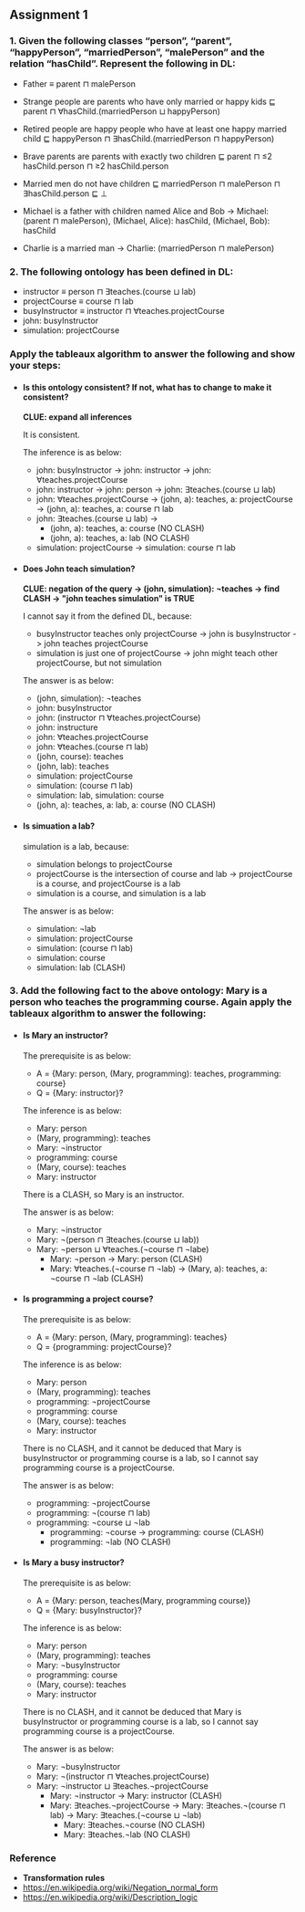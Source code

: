 ## Assignment 1

### 1. Given the following classes “person”, “parent”, “happyPerson”, “marriedPerson”, “malePerson” and the relation “hasChild”. Represent the following in DL:

* Father ≡ parent ⊓ malePerson

* Strange people are parents who have only married or happy kids ⊑ parent ⊓ ∀hasChild.(marriedPerson ⊔ happyPerson)

* Retired people are happy people who have at least one happy married child ⊑ happyPerson ⊓ ∃hasChild.(marriedPerson ⊓ happyPerson)

* Brave parents are parents with exactly two children ⊑ parent ⊓ ≤2 hasChild.person ⊓ ≥2 hasChild.person

* Married men do not have children ⊑ marriedPerson ⊓ malePerson ⊓ ∃hasChild.person ⊑ ⊥

* Michael is a father with children named Alice and Bob -> Michael: (parent ⊓ malePerson), (Michael, Alice): hasChild, (Michael, Bob): hasChild

* Charlie is a married man -> Charlie: (marriedPerson ⊓ malePerson)


### 2. The following ontology has been defined in DL:

* instructor ≡ person ⊓ ∃teaches.(course ⊔ lab)
* projectCourse ≡ course ⊓ lab
* busyInstructor ≡ instructor ⊓ ∀teaches.projectCourse
* john: busyInstructor
* simulation: projectCourse

### Apply the tableaux algorithm to answer the following and show your steps:

* #### Is this ontology consistent? If not, what has to change to make it consistent?

	**CLUE: expand all inferences**

	It is consistent.
	
	The inference is as below:
		
	* john: busyInstructor -> john: instructor -> john: ∀teaches.projectCourse
	* john: instructor -> john: person -> john: ∃teaches.(course ⊔ lab)
	* john: ∀teaches.projectCourse -> (john, a): teaches, a: projectCourse -> (john, a): teaches, a: course ⊓ lab
	* john: ∃teaches.(course ⊔ lab) ->
		* (john, a): teaches, a: course (NO CLASH)
		* (john, a): teaches, a: lab (NO CLASH)
	* simulation: projectCourse -> simulation: course ⊓ lab
	

* #### Does John teach simulation?

	**CLUE: negation of the query -> (john, simulation): ¬teaches -> find CLASH -> "john teaches simulation" is TRUE**

	I cannot say it from the defined DL, because:
	
	* busyInstructor teaches only projectCourse -> john is busyInstructor -> john teaches projectCourse
	* simulation is just one of projectCourse -> john might teach other projectCourse, but not simulation
	
	The answer is as below:
	
	* (john, simulation): ¬teaches
	* john: busyInstructor
	* john: (instructor ⊓ ∀teaches.projectCourse)
	* john: instructure
	* john: ∀teaches.projectCourse
	* john: ∀teaches.(course ⊓ lab)
	* (john, course): teaches
	* (john, lab): teaches
	* simulation: projectCourse
	* simulation: (course ⊓ lab)
	* simulation: lab, simulation: course
	* (john, a): teaches, a: lab, a: course (NO CLASH)

* #### Is simuation a lab?

	simulation is a lab, because:

	* simulation belongs to projectCourse
	* projectCourse is the intersection of course and lab -> projectCourse is a course, and projectCourse is a lab
	* simulation is a course, and simulation is a lab
	
	The answer is as below:
	
	* simulation: ¬lab
	* simulation: projectCourse
	* simulation: (course ⊓ lab)
	* simulation: course
	* simulation: lab (CLASH)


### 3. Add the following fact to the above ontology: Mary is a person who teaches the programming course. Again apply the tableaux algorithm to answer the following:

* #### Is Mary an instructor?

	The prerequisite is as below:

	* A = {Mary: person, (Mary, programming): teaches, programming: course}
	* Q = {Mary: instructor}?

	The inference is as below:

	* Mary: person
	* (Mary, programming): teaches
	* Mary: ¬instructor
	* programming: course
	* (Mary, course): teaches
	* Mary: instructor

	There is a CLASH, so Mary is an instructor.
	
	The answer is as below:
	
	* Mary: ¬instructor
	* Mary: ¬(person ⊓ ∃teaches.(course ⊔ lab))
	* Mary: ¬person ⊔ ∀teaches.(¬course ⊓ ¬labe)
		* Mary: ¬person -> Mary: person (CLASH)
		* Mary: ∀teaches.(¬course ⊓ ¬lab) -> (Mary, a): teaches, a: ¬course ⊓ ¬lab (CLASH)
	

* #### Is programming a project course?

	The prerequisite is as below:

	* A = {Mary: person, (Mary, programming): teaches}
	* Q = {programming: projectCourse}?

	The inference is as below:

	* Mary: person
	* (Mary, programming): teaches
	* programming: ¬projectCourse
	* programming: course
	* (Mary, course): teaches
	* Mary: instructor

	There is no CLASH, and it cannot be deduced that Mary is busyInstructor or programming course is a lab, so I cannot say programming course is a projectCourse.
	
	The answer is as below:
	
	* programming: ¬projectCourse
	* programming: ¬(course ⊓ lab)
	* programming: ¬course ⊔ ¬lab
		* programming: ¬course -> programming: course (CLASH)
		* programming: ¬lab (NO CLASH)
	

* #### Is Mary a busy instructor?

	The prerequisite is as below:

	* A = {Mary: person, teaches(Mary, programming course)}
	* Q = {Mary: busyInstructor}?

	The inference is as below:

	* Mary: person
	* (Mary, programming): teaches
	* Mary: ¬busyInstructor
	* programming: course
	* (Mary, course): teaches
	* Mary: instructor

	There is no CLASH, and it cannot be deduced that Mary is busyInstructor or programming course is a lab, so I cannot say programming course is a projectCourse.
	
	The answer is as below:
	
	* Mary: ¬busyInstructor
	* Mary: ¬(instructor ⊓ ∀teaches.projectCourse)
	* Mary: ¬instructor ⊔ ∃teaches.¬projectCourse
		* Mary: ¬instructor -> Mary: instructor (CLASH)
		* Mary: ∃teaches.¬projectCourse -> Mary: ∃teaches.¬(course ⊓ lab) -> Mary: ∃teaches.(¬course ⊔ ¬lab)
			* Mary: ∃teaches.¬course (NO CLASH)
			* Mary: ∃teaches.¬lab (NO CLASH)


### Reference

* **Transformation rules**
* https://en.wikipedia.org/wiki/Negation_normal_form
* https://en.wikipedia.org/wiki/Description_logic
